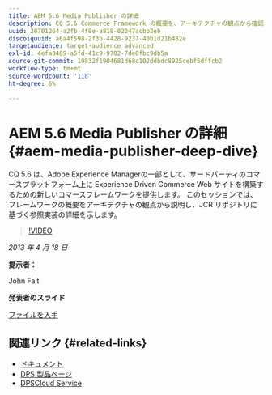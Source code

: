 ```yaml
---
title: AEM 5.6 Media Publisher の詳細
description: CQ 5.6 Commerce Framework の概要を、アーキテクチャの観点から確認します。 JCR リポジトリに基づく参照実装の詳細について説明します。
uuid: 20701264-a2fb-4f8e-a818-02247acbb2eb
discoiquuid: a6a4f598-2f3b-4428-9237-40b1d21b482e
targetaudience: target-audience advanced
exl-id: 4efa0469-a5fd-41c9-9702-7de0fbc9db5a
source-git-commit: 19832f1904681d68c102ddbdc8925cebf5dffcb2
workflow-type: tm+mt
source-wordcount: '118'
ht-degree: 6%

---
```


# AEM 5.6 Media Publisher の詳細 {#aem-media-publisher-deep-dive}

CQ 5.6 は、Adobe Experience Managerの一部として、サードパーティのコマースプラットフォーム上に Experience Driven Commerce Web サイトを構築するための新しいコマースフレームワークを提供します。 このセッションでは、フレームワークの概要をアーキテクチャの観点から説明し、JCR リポジトリに基づく参照実装の詳細を示します。

>[!VIDEO](https://video.tv.adobe.com/v/19574/?quality=9)

*2013 年 4 月 18 日*

**提示者：**

John Fait

**発表者のスライド**

[ファイルを入手](assets/cq-gems-aem-media-publisher-04-17-2013-final.pdf)

## 関連リンク {#related-links}

* [ドキュメント](https://docs.adobe.com/content/docs/en/cq/5-6-1/media-publisher.html)
* [DPS 製品ページ](http://www.adobe.com/ca/products/digital-publishing-suite-family.html)
* [DPSCloud Service](https://digitalpublishing.acrobat.com/ja/welcome.html)
